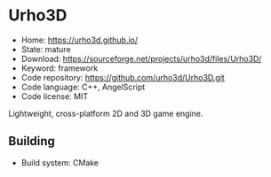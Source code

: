 # Urho3D

- Home: https://urho3d.github.io/
- State: mature
- Download: https://sourceforge.net/projects/urho3d/files/Urho3D/
- Keyword: framework
- Code repository: https://github.com/urho3d/Urho3D.git
- Code language: C++, AngelScript
- Code license: MIT

Lightweight, cross-platform 2D and 3D game engine.

## Building

- Build system: CMake
